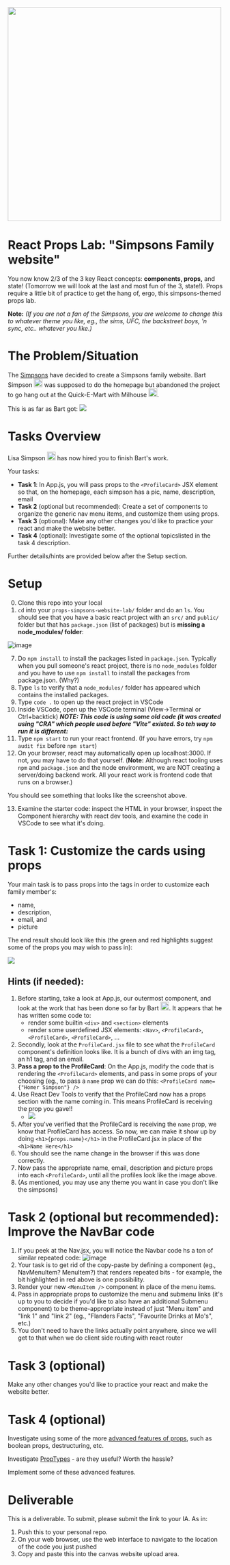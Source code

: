 <img src="https://upload.wikimedia.org/wikipedia/commons/b/bc/The_Simpsons_Logo.svg" width="500">

# React Props Lab: "Simpsons Family website"

You now know 2/3 of the 3 key React concepts: <strong>components, props,</strong> and state! (Tomorrow we will look at the last and most fun of the 3, state!). Props require a little bit of practice to get the hang of, ergo, this simpsons-themed props lab.

<strong>Note:</strong> <em>(If you are not a fan of the Simpsons, you are welcome to change this to whatever theme you like, eg., the sims, UFC, the backstreet boys, 'n sync, etc.. whatever you like.)</em>

# The Problem/Situation

The <a href="https://en.wikipedia.org/wiki/The_Simpsons">Simpsons</a> have decided to create a Simpsons family website. Bart Simpson <img src="https://upload.wikimedia.org/wikipedia/en/a/aa/Bart_Simpson_200px.png" height="20"> was supposed to do the homepage but abandoned the project to go hang out at the Quick-E-Mart with Milhouse <img src="https://upload.wikimedia.org/wikipedia/en/1/11/Milhouse_Van_Houten.png" height="20">.

This is as far as Bart got: 
<img src="https://user-images.githubusercontent.com/24878576/126073747-7d59c309-05bf-4b49-a9c7-035c1765419d.png">

# Tasks Overview

Lisa Simpson <img src="https://upload.wikimedia.org/wikipedia/en/e/ec/Lisa_Simpson.png" height="20"> has now hired you to finish Bart's work.

Your tasks:
- <strong>Task 1</strong>: In App.js, you will pass props to the `<ProfileCard>` JSX element so that, on the homepage, each simpson has a pic, name, description, email
- <strong>Task 2</strong> (optional but recommended): Create a set of components to organize the generic nav menu items, and customize them using props.
- <strong>Task 3</strong> (optional): Make any other changes you'd like to practice your react and make the website better.
- <strong>Task 4</strong> (optional): Investigate some of the optional topicslisted in the task 4 description.
 
Further details/hints are provided below after the Setup section.

# Setup

0. Clone this repo into your local
1. `cd` into your `props-simpsons-website-lab/` folder and do an `ls`. You should see that you have a basic react project with an `src/` and `public/` folder but  that has `package.json` (list of packages) but is <strong>missing a node_modules/ folder</strong>:

![image](https://user-images.githubusercontent.com/24878576/126079216-d7fbdbde-27b1-455c-bb9b-2ea64bb7fba6.png)

7. Do `npm install` to install the packages listed in `package.json`. Typically when you pull someone's react project, there is no `node_modules` folder and you have to use `npm install` to install the packages from package.json. (Why?)
8. Type `ls` to verify that a `node_modules/` folder has appeared which contains the installed packages.
9. Type `code .` to open up the react project in VSCode
10. Inside VSCode, open up the VSCode terminal (View->Terminal or Ctrl+backtick)
***NOTE: This code is using some old code (it was created using "CRA" which people used before "Vite" existed. So teh way to run it is different:***
11. Type `npm start` to run your react frontend. (If you have errors, try `npm audit fix` before `npm start`)
12. On your browser, react may automatically open up localhost:3000. If not, you may have to do that yourself. (<strong>Note:</strong> Although react tooling uses `npm` and `package.json` and the node environment, we are NOT creating a server/doing backend work. All your react work is frontend code that runs on a browser.)

You should see something that looks like the screenshot above.

13. Examine the starter code: inspect the HTML in your browser, inspect the Component hierarchy with react dev tools, and examine the code in VSCode to see what it's doing.


# Task 1: Customize the cards using props

Your main task is to pass props into the <ProfileCard /> tags in order to customize each family member's:
- name, 
- description, 
- email, and 
- picture

The end result should look like this (the green and red highlights suggest some of the props you may wish to pass in):

<img src="https://user-images.githubusercontent.com/24878576/126102670-9ac76f0e-a974-4ab7-9c1d-8bd1b12f7c55.png">


## Hints (if needed):
1. Before starting, take a look at App.js, our outermost component, and look at the work that has been done so far by Bart <img src="https://upload.wikimedia.org/wikipedia/en/a/aa/Bart_Simpson_200px.png" height="20">. It appears that he has written some code to:
    - render some builtin `<div>` and `<section>` elements
    - render some userdefined JSX elements: `<Nav>`, `<ProfileCard>`, `<ProfileCard>`, `<ProfileCard>`, ...
2. Secondly, look at the `ProfileCard.jsx` file to see what the `ProfileCard` component's definition looks like. It is a bunch of divs with an img tag, an h1 tag, and an email.
3. <strong>Pass a prop to the ProfileCard</strong>: On the App.js, modify the code that is rendering the `<ProfileCard>` elements, and pass in some props of your choosing (eg., to pass a `name` prop we can do this: `<ProfileCard name={"Homer Simpson"} />`
4. Use React Dev Tools to verify that the ProfileCard now has a props section with the name coming in. This means ProfileCard is receiving the prop you gave!!
    - <img src="https://user-images.githubusercontent.com/24878576/126159091-3ad2df82-aa19-4aa1-85bc-3ba0e7568bf9.png">
5. After you've verified that the ProfileCard is receiving the `name` prop, we know that ProfileCard has access. So now, we can make it show up by doing `<h1>{props.name}</h1>` in the ProfileCard.jsx in place of the `<h1>Name Here</h1>`
6. You should see the name change in the browser if this was done correctly.
7. Now pass the appropriate name, email, description and picture props into each `<ProfileCard>`, until all the profiles look like the image above.
8. (As mentioned, you may use any theme you want in case you don't like the simpsons)

# Task 2 (optional but recommended): Improve the NavBar code

1. If you peek at the Nav.jsx, you will notice the Navbar code hs a ton of similar repeated code: ![image](https://user-images.githubusercontent.com/24878576/126160123-40449d99-6abe-41a6-a201-7076d8c869a5.png)
2. Your task is to get rid of the copy-paste by defining a component (eg., NavMenuItem? MenuItem?) that renders repeated bits - for example, the bit highlighted in red above is one possibility.
3. Render your new `<MenuItem />` component in place of the menu items.
4. Pass in appropriate props to customize the menu and submenu links (it's up to you to decide if you'd like to also have an additional Submenu component) to be theme-appropriate instead of just "Menu item" and "link 1" and "link 2" (eg., "Flanders Facts", "Favourite Drinks at Mo's", etc.)
5. You don't need to have the links actually point anywhere, since we will get to that when we do client side routing with react router

# Task 3 (optional)

Make any other changes you'd like to practice your react and make the website better.

# Task 4 (optional)

Investigate using some of the more <a href="https://www.freecodecamp.org/news/react-props-cheatsheet/">advanced features of props</a>, such as boolean props, destructuring, etc.

Investigate <a href="https://reactjs.org/docs/typechecking-with-proptypes.html">PropTypes</a> - are they useful? Worth the hassle?

Implement some of these advanced features.

# Deliverable

This is a deliverable. To submit, please submit the link to your IA. As in:

1. Push this to your personal repo.
2. On your web browser, use the web interface to navigate to the location of the code you just pushed
3. Copy and paste this into the canvas website upload area.


